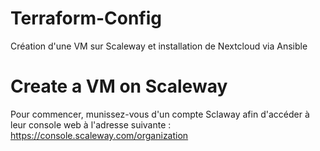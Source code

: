 # Terraform-Config
Création d'une VM sur Scaleway et installation de Nextcloud via Ansible

# Create a VM on Scaleway
Pour commencer, munissez-vous d'un compte Sclaway afin d'accéder à leur console web à l'adresse suivante : https://console.scaleway.com/organization
